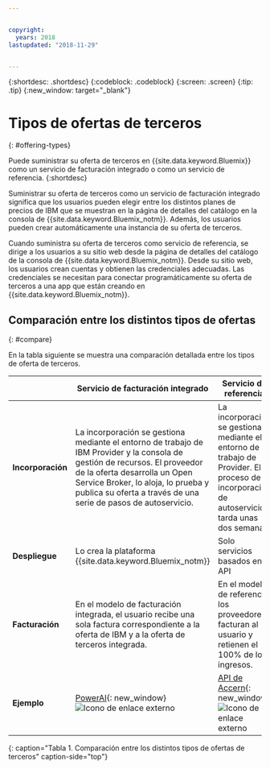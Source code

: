 ```yaml
---


copyright:
  years: 2018
lastupdated: "2018-11-29"


---
```


{:shortdesc: .shortdesc}
{:codeblock: .codeblock}
{:screen: .screen}
{:tip: .tip}
{:new_window: target="_blank"}

# Tipos de ofertas de terceros
{: #offering-types}

Puede suministrar su oferta de terceros en {{site.data.keyword.Bluemix}} como un servicio de facturación integrado o como un servicio de referencia.
{:shortdesc}

Suministrar su oferta de terceros como un servicio de facturación integrado significa que los usuarios pueden elegir entre los distintos planes de precios de IBM que se muestran en la página de detalles del catálogo en la consola de {{site.data.keyword.Bluemix_notm}}. Además, los usuarios pueden crear automáticamente una instancia de su oferta de terceros.

Cuando suministra su oferta de terceros como servicio de referencia, se dirige a los usuarios a su sitio web desde la página de detalles del catálogo de la consola de {{site.data.keyword.Bluemix_notm}}. Desde su sitio web, los usuarios crean cuentas y obtienen las credenciales adecuadas. Las credenciales se necesitan para conectar programáticamente su oferta de terceros a una app que están creando en {{site.data.keyword.Bluemix_notm}}.

## Comparación entre los distintos tipos de ofertas
{: #compare}

En la tabla siguiente se muestra una comparación detallada entre los tipos de oferta de terceros.

|  | Servicio de facturación integrado  | Servicio de referencia |
|---|---|---|
| **Incorporación** | La incorporación se gestiona mediante el entorno de trabajo de IBM Provider y la consola de gestión de recursos. El proveedor de la oferta desarrolla un Open Service Broker, lo aloja, lo prueba y publica su oferta a través de una serie de pasos de autoservicio. | La incorporación se gestiona mediante el entorno de trabajo de Provider. El proceso de incorporación de autoservicio tarda unas dos semanas. |
| **Despliegue** | Lo crea la plataforma {{site.data.keyword.Bluemix_notm}} | Solo servicios basados en API |
| **Facturación**  |  En el modelo de facturación integrada, el usuario recibe una sola factura correspondiente a la oferta de IBM y a la oferta de terceros integrada. | En el modelo de referencia, los proveedores facturan al usuario y retienen el 100% de los ingresos.  |
| **Ejemplo** | [PowerAI](https://{DomainName}/catalog/services/powerai){: new_window} ![Icono de enlace externo](../icons/launch-glyph.svg "Icono de enlace externo") | [API de Accern](https://{DomainName}/catalog/services/accern-api){: new_window} ![Icono de enlace externo](../icons/launch-glyph.svg "Icono de enlace externo") |
{: caption="Tabla 1. Comparación entre los distintos tipos de ofertas de terceros" caption-side="top"}

